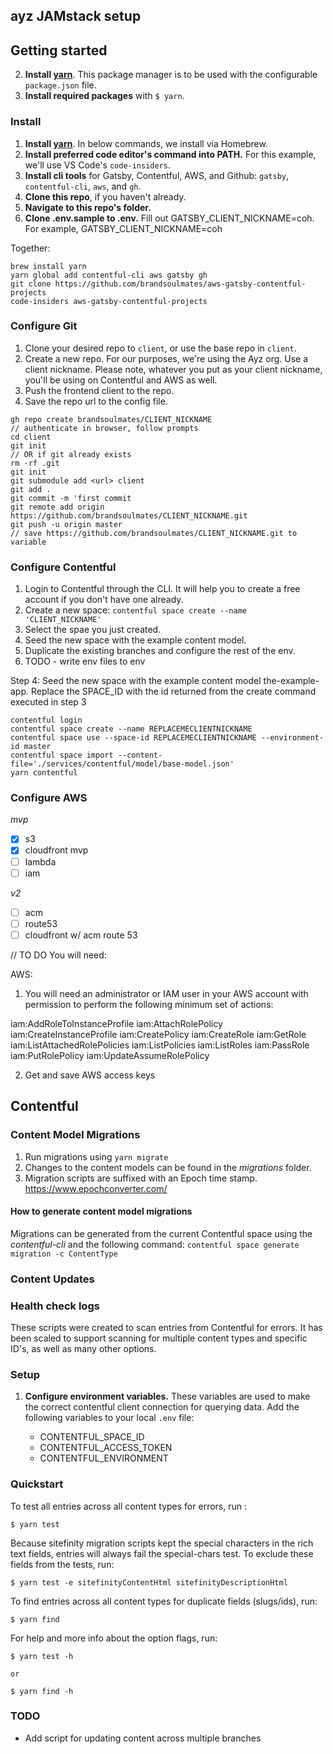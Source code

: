 ## ayz JAMstack setup

## Getting started
2. **Install [yarn](https://classic.yarnpkg.com/en/docs/install/)**. This package manager is to be used with the configurable `package.json` file.
3. **Install required packages** with `$ yarn`.

### Install
1. **Install [yarn](https://classic.yarnpkg.com/en/docs/install/)**. In below commands, we install via Homebrew.
2. **Install preferred code editor's command into PATH.** For this example, we'll use VS Code's `code-insiders`.
3. **Install cli tools** for Gatsby, Contentful, AWS, and Github: `gatsby`, `contentful-cli`, `aws`, and `gh`.
4. **Clone this repo**, if you haven't already.
5. **Navigate to this repo's folder.**
6. **Clone .env.sample to .env.** Fill out GATSBY_CLIENT_NICKNAME=coh. For example, GATSBY_CLIENT_NICKNAME=coh

Together:
```
brew install yarn
yarn global add contentful-cli aws gatsby gh
git clone https://github.com/brandsoulmates/aws-gatsby-contentful-projects
code-insiders aws-gatsby-contentful-projects

```

### Configure Git
1. Clone your desired repo to `client`, or use the base repo in `client`.
2. Create a new repo. For our purposes, we're using the Ayz org. Use a client nickname.
Please note, whatever you put as your client nickname, you'll be using on Contentful and AWS as well.
3. Push the frontend client to the repo.
4. Save the repo url to the config file.

```
gh repo create brandsoulmates/CLIENT_NICKNAME
// authenticate in browser, follow prompts
cd client
git init
// OR if git already exists
rm -rf .git
git init
git submodule add <url> client
git add .
git commit -m 'first commit
git remote add origin https://github.com/brandsoulmates/CLIENT_NICKNAME.git
git push -u origin master
// save https://github.com/brandsoulmates/CLIENT_NICKNAME.git to variable

```

### Configure Contentful
1. Login to Contentful through the CLI. It will help you to create a free account if you don't have one already.
2. Create a new space: `contentful space create --name 'CLIENT_NICKNAME'`
3. Select the spae you just created.
4. Seed the new space with the example content model. 
5. Duplicate the existing branches and configure the rest of the env.
6. TODO - write env files to env

Step 4: Seed the new space with the example content model the-example-app. Replace the SPACE_ID with the id returned from the create command executed in step 3

```
contentful login
contentful space create --name REPLACEMECLIENTNICKNAME
contentful space use --space-id REPLACEMECLIENTNICKNAME --environment-id master
contentful space import --content-file='./services/contentful/model/base-model.json'
yarn contentful

```

### Configure AWS

*mvp* 
- [x] s3
- [x] cloudfront mvp
- [ ] lambda
- [ ] iam 

*v2*
- [ ] acm
- [ ] route53
- [ ] cloudfront w/ acm route 53

// TO DO
You will need: 

AWS:
1. You will need an administrator or IAM user in your AWS account with permission to perform the following minimum set of actions:

iam:AddRoleToInstanceProfile
iam:AttachRolePolicy
iam:CreateInstanceProfile
iam:CreatePolicy
iam:CreateRole
iam:GetRole
iam:ListAttachedRolePolicies
iam:ListPolicies
iam:ListRoles
iam:PassRole
iam:PutRolePolicy
iam:UpdateAssumeRolePolicy

2. Get and save AWS access keys 


## Contentful 

### Content Model Migrations

1. Run migrations using `yarn migrate`
2. Changes to the content models can be found in the _migrations_ folder.
3. Migration scripts are suffixed with an Epoch time stamp. https://www.epochconverter.com/

#### How to generate content model migrations

Migrations can be generated from the current Contentful space using the _contentful-cli_ and the following command:
`contentful space generate migration -c ContentType`

### Content Updates

### Health check logs
These scripts were created to scan entries from Contentful for errors. It has been scaled to support scanning for multiple content types and specific ID's, as well as many other options.

### Setup

1. **Configure environment variables.** These variables are used to make the correct contentful client connection for querying data. Add the following variables to your local `.env` file:

   - CONTENTFUL_SPACE_ID
   - CONTENTFUL_ACCESS_TOKEN
   - CONTENTFUL_ENVIRONMENT


### Quickstart

To test all entries across all content types for errors, run :

```
$ yarn test
```

Because sitefinity migration scripts kept the special characters in the rich text fields, entries will always fail the special-chars test. To exclude these fields from the tests, run:

```
$ yarn test -e sitefinityContentHtml sitefinityDescriptionHtml
```

To find entries across all content types for duplicate fields (slugs/ids), run:

```
$ yarn find
```

For help and more info about the option flags, run:

```
$ yarn test -h

or

$ yarn find -h
```

### TODO

- Add script for updating content across multiple branches
